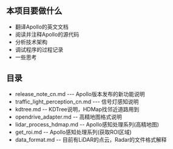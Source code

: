 ## 本项目要做什么
* 翻译Apollo的英文文档
* 阅读并注释Apollo的源代码
* 分析技术架构
* 调试程序的过程记录
* 一些思考

## 目录
* release_note_cn.md --- Apollo版本发布的新功能说明
* traffic_light_perception_cn.md --- 信号灯感知说明
* kdtree.md -- KDTree说明，HDMap找邻近道路用到
* opendrive_adapter.md -- 高精地图格式说明
* lidar_process_hdmap.md -- Apollo感知处理系列(高精地图)
* get_roi.md -- Apollo感知处理系列(获取ROI区域)
* data_format.md -- 目前有LiDAR的点云，Radar的文件格式解释
